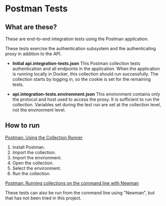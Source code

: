 Postman Tests
=============

What are these?
---------------
These are end-to-end integration tests using the Postman application.

These tests exercise the authentication subsystem and the authenticating proxy in addition to the API.

- **Initial api.integration-tests.json** This Postman collection tests authentication and all endpoints in the application. When the application is running locally in Docker, this collection should run successfully. The collection starts by logging in, so the cookie is set for the remaining tests.

- **api.integration-tests.environment.json** This environment contains only the protocol and host used to access the proxy. It is sufficient to run the collection. Variables set during the test run are set at the collection level, not the environment level.


How to run
----------

[Postman: Using the Collection Runner](https://learning.postman.com/docs/running-collections/intro-to-collection-runs/)

1. Install Postman.
2. Import the collection.
3. Import the environment.
4. Open the collection.
5. Select the environment.
6. Run the collection.


[Postman: Running collections on the command line with Newman](https://learning.postman.com/docs/running-collections/using-newman-cli/command-line-integration-with-newman/)

These tests can also be run from the command line using "Newman", but that has not been tried in this project.
